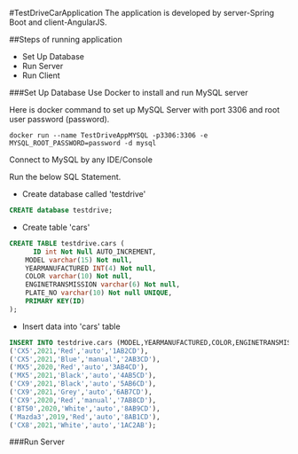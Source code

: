 #TestDriveCarApplication
The application is developed by server-Spring Boot and client-AngularJS.

##Steps of running application
- Set Up Database
- Run Server
- Run Client

###Set Up Database
Use Docker to install and run MySQL server 

Here is docker command to set up MySQL Server with port 3306 and root user password (password).
```console
docker run --name TestDriveAppMYSQL -p3306:3306 -e MYSQL_ROOT_PASSWORD=password -d mysql
```

Connect to MySQL by any IDE/Console

Run the below SQL Statement.

- Create database called 'testdrive'
```SQL
CREATE database testdrive;
```
- Create table 'cars'
```SQL
CREATE TABLE testdrive.cars (
	  ID int Not Null AUTO_INCREMENT,
    MODEL varchar(15) Not null,
    YEARMANUFACTURED INT(4) Not null,
    COLOR varchar(10) Not null,
    ENGINETRANSMISSION varchar(6) Not null,
    PLATE_NO varchar(10) Not null UNIQUE,
    PRIMARY KEY(ID)
);
```
- Insert data into 'cars' table
```sql
INSERT INTO testdrive.cars (MODEL,YEARMANUFACTURED,COLOR,ENGINETRANSMISSION,PLATE_NO) VALUES
('CX5',2021,'Red','auto','1AB2CD'),
('CX5',2021,'Blue','manual','2AB3CD'),
('MX5',2020,'Red','auto','3AB4CD'),
('MX5',2021,'Black','auto','4AB5CD'),
('CX9',2021,'Black','auto','5AB6CD'),
('CX9',2021,'Grey','auto','6AB7CD'),
('CX9',2020,'Red','manual','7AB8CD'),
('BT50',2020,'White','auto','8AB9CD'),
('Mazda3',2019,'Red','auto','8AB1CD'),
('CX8',2021,'White','auto','1AC2AB');
```
###Run Server




